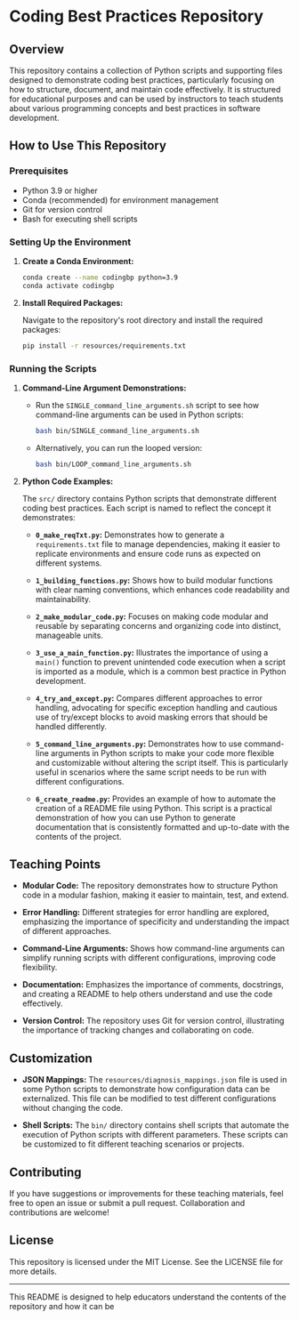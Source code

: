 # Coding Best Practices Repository

## Overview

This repository contains a collection of Python scripts and supporting files designed to demonstrate coding best practices, particularly focusing on how to structure, document, and maintain code effectively. It is structured for educational purposes and can be used by instructors to teach students about various programming concepts and best practices in software development.

## How to Use This Repository

### Prerequisites

- Python 3.9 or higher
- Conda (recommended) for environment management
- Git for version control
- Bash for executing shell scripts

### Setting Up the Environment

1. **Create a Conda Environment:**

    ```bash
    conda create --name codingbp python=3.9
    conda activate codingbp
    ```

2. **Install Required Packages:**

    Navigate to the repository's root directory and install the required packages:

    ```bash
    pip install -r resources/requirements.txt
    ```

### Running the Scripts

1. **Command-Line Argument Demonstrations:**

    - Run the `SINGLE_command_line_arguments.sh` script to see how command-line arguments can be used in Python scripts:

      ```bash
      bash bin/SINGLE_command_line_arguments.sh
      ```

    - Alternatively, you can run the looped version:

      ```bash
      bash bin/LOOP_command_line_arguments.sh
      ```

2. **Python Code Examples:**

    The `src/` directory contains Python scripts that demonstrate different coding best practices. Each script is named to reflect the concept it demonstrates:

    - **`0_make_reqTxt.py`:** Demonstrates how to generate a `requirements.txt` file to manage dependencies, making it easier to replicate environments and ensure code runs as expected on different systems.

    - **`1_building_functions.py`:** Shows how to build modular functions with clear naming conventions, which enhances code readability and maintainability.

    - **`2_make_modular_code.py`:** Focuses on making code modular and reusable by separating concerns and organizing code into distinct, manageable units.

    - **`3_use_a_main_function.py`:** Illustrates the importance of using a `main()` function to prevent unintended code execution when a script is imported as a module, which is a common best practice in Python development.

    - **`4_try_and_except.py`:** Compares different approaches to error handling, advocating for specific exception handling and cautious use of try/except blocks to avoid masking errors that should be handled differently.

    - **`5_command_line_arguments.py`:** Demonstrates how to use command-line arguments in Python scripts to make your code more flexible and customizable without altering the script itself. This is particularly useful in scenarios where the same script needs to be run with different configurations.

    - **`6_create_readme.py`:** Provides an example of how to automate the creation of a README file using Python. This script is a practical demonstration of how you can use Python to generate documentation that is consistently formatted and up-to-date with the contents of the project.

## Teaching Points

- **Modular Code:** The repository demonstrates how to structure Python code in a modular fashion, making it easier to maintain, test, and extend.
  
- **Error Handling:** Different strategies for error handling are explored, emphasizing the importance of specificity and understanding the impact of different approaches.
  
- **Command-Line Arguments:** Shows how command-line arguments can simplify running scripts with different configurations, improving code flexibility.
  
- **Documentation:** Emphasizes the importance of comments, docstrings, and creating a README to help others understand and use the code effectively.
  
- **Version Control:** The repository uses Git for version control, illustrating the importance of tracking changes and collaborating on code.

## Customization

- **JSON Mappings:** The `resources/diagnosis_mappings.json` file is used in some Python scripts to demonstrate how configuration data can be externalized. This file can be modified to test different configurations without changing the code.

- **Shell Scripts:** The `bin/` directory contains shell scripts that automate the execution of Python scripts with different parameters. These scripts can be customized to fit different teaching scenarios or projects.

## Contributing

If you have suggestions or improvements for these teaching materials, feel free to open an issue or submit a pull request. Collaboration and contributions are welcome!

## License

This repository is licensed under the MIT License. See the LICENSE file for more details.

---

This README is designed to help educators understand the contents of the repository and how it can be 